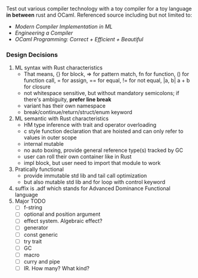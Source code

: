 Test out various compiler technology with a toy compiler for a toy language **in between** rust and OCaml. Referenced source including but not limited to:

- _Modern Compiler Implementation in ML_
- _Engineering a Compiler_
- _OCaml Programming: Correct + Efficient + Beautiful_

### Design Decisions

1. ML syntax with Rust characteristics
   - That means, {} for block, => for pattern match, fn for function, () for function call, = for assign, == for equal, != for not equal, |a, b| a + b for closure
   - not whitespace sensitive, but without mandatory semicolons; if there's ambiguity, **prefer line break**
   - variant has their own namespace
   - break/continue/return/struct/enum keyword
2. ML semantic with Rust characteristics
   - HM type inference with trait and operator overloading
   - c style function declaration that are hoisted and can only refer to values in outer scope
   - internal mutable
   - no auto boxing, provide general reference type(s) tracked by GC
   - user can roll their own container like in Rust
   - impl block, but user need to import that module to work
3. Pratically functional
   - provide immutable std lib and tail call optimization
   - but also mutable std lib and for loop with control keyword
4. suffix is .adf which stands for Advanced Dominance Functional language
5. Major TODO
   - [ ] f-string
   - [ ] optional and position argument
   - [ ] effect system. Algebraic effect?
   - [ ] generator
   - [ ] const generic
   - [ ] try trait
   - [ ] GC
   - [ ] macro
   - [ ] curry and pipe
   - [ ] IR. How many? What kind?
